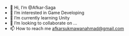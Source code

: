 - 👋 Hi, I’m @Afkar-Saga
- 👀 I’m interested in Game Developing
- 🌱 I’m currently learning Unity
- 💞️ I’m looking to collaborate on ...
- 📫 How to reach me afkarsukmawanahmad@gmail.com

<!---
Afkar-Saga/Afkar-Saga is a ✨ special ✨ repository because its `README.md` (this file) appears on your GitHub profile.
You can click the Preview link to take a look at your changes.
--->
